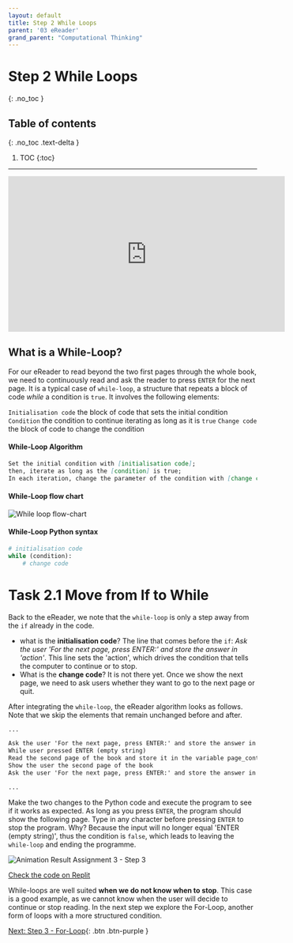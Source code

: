 ```yaml
---
layout: default
title: Step 2 While Loops
parent: '03 eReader'
grand_parent: "Computational Thinking"
---
```


# Step 2 While Loops

{: .no_toc }

## Table of contents

{: .no_toc .text-delta }

1. TOC
{:toc}

---

<iframe width="560" height="315" src="https://www.youtube-nocookie.com/embed/a5vXt4xudO0" frameborder="0" allow="accelerometer; autoplay; clipboard-write; encrypted-media; gyroscope; picture-in-picture" allowfullscreen></iframe>

## What is a While-Loop?

For our eReader to read beyond the two first pages through the whole book, we need to continuously read and ask the reader to press `ENTER` for the next page. It is a typical case of `while-loop`, a structure that repeats a block of code _while_ a condition is `true`. It involves the following elements:

`Initialisation code` the block of code that sets the initial condition
`Condition` the condition to continue iterating as long as it is `true`
`Change code` the block of code to change the condition

#### While-Loop Algorithm

```markdown
Set the initial condition with [initialisation code];
then, iterate as long as the [condition] is true;
In each iteration, change the parameter of the condition with [change code]
```

#### While-Loop flow chart

![While loop flow-chart]({{site.baseurl}}/assets/flow_chart_next_page.svg)

#### While-Loop Python syntax

```python
# initialisation code
while (condition):
    # change code
```

# Task 2.1 Move from If to While

Back to the eReader, we note that the `while-loop` is only a step away from the `if` already in the code.

- what is the **initialisation code**? The line that comes before the `if`: _Ask the user 'For the next page, press ENTER:' and store the answer in 'action'_. This line sets the 'action', which drives the condition that tells the computer to continue or to stop.
- What is the **change code**? It is not there yet. Once we show the next page, we need to ask users whether they want to go to the next page or quit.

After integrating the `while-loop`, the eReader algorithm looks as follows. Note that we skip the elements that remain unchanged before and after.

```markdown
...

Ask the user 'For the next page, press ENTER:' and store the answer in 'action'
While user pressed ENTER (empty string)
Read the second page of the book and store it in the variable page_content
Show the user the second page of the book
Ask the user 'For the next page, press ENTER:' and store the answer in 'action'

...
```

Make the two changes to the Python code and execute the program to see if it works as expected. As long as you press `ENTER`, the program should show the following page. Type in any character before pressing `ENTER` to stop the program. Why? Because the input will no longer equal 'ENTER (empty string)', thus the condition is `false`, which leads to leaving the `while-loop` and ending the programme.

![Animation Result Assignment 3 - Step 3]({{site.baseurl}}/assets/images/assignment3-step2.gif)

[Check the code on Replit](https://replit.com/@dcdlab/ereader-step2-1)

While-loops are well suited **when we do not know when to stop**. This case is a good example, as we cannot know when the user will decide to continue or stop reading. In the next step we explore the For-Loop, another form of loops with a more structured condition.

[Next: Step 3 - For-Loop]({{site.baseurl}}/computational-thinking/03-ereader/step3-for-loop){: .btn .btn-purple }
